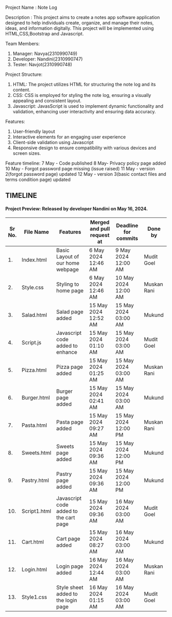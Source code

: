 Project Name : Note Log

Description : This project aims to create a notes app software application designed to help individuals create, organize, and manage their notes, ideas, and information digitally. This project will be implemented using HTML,CSS,Bootstrap and Javascript.

Team Members:

  1. Manager: Navya(2310990749)
  2. Developer: Nandini(2310990747)
  3. Tester: Navjot(2310990748)

Project Structure:

  1. HTML: The project utilizes HTML for structuring the note log and its content.
  2. CSS: CSS is employed for styling the note log, ensuring a visually appealing and consistent layout.
  3. Javascript: JavasScript is used to implement dynamic functionality and validation, enhancing user interactivity and ensuring data accuracy.

Features:

  1. User-friendly layout
  2. Interactive elements for an engaging user experience
  3. Client-side validation using Javascript
  4. Responsive design to ensure compatibility with various devices and screen sizes.

Feature timeline:
7 May - Code published
8 May- Privacy policy page added
10 May - Forgot password page missing (issue raised)
11 May - version 2(forgot password page) updated
12 May - version 3(basic contact files and terms condition page) updated


## TIMELINE

#### Project Preview: Released by developer Nandini on May 16, 2024.

| Sr No. | File Name     | Features                                      | Merged and pull request at | Deadline for commits | Done by      |
|--------|---------------|-----------------------------------------------|----------------------------|----------------------|--------------|
| 1.     | Index.html    | Basic Layout of our home webpage| 6 May 2024 12:46 AM       | 9 May 2024 12:00 AM   | Mudit Goel  |
| 2.     | Style.css    | Styling to home page| 6 May 2024 12:46 AM       | 10 May 2024 12:00 AM   | Muskan Rani  |
| 3.     | Salad.html    | Salad page added | 15 May 2024 12:52 AM      | 15 May 2024 03:00 AM   | Mukund  |
| 4.     | Script.js    | Javascript code added to enhance | 15 May 2024 01:10 AM       | 15 May 2024 03:00 AM   | Mudit Goel  |
| 5.     | Pizza.html    | Pizza page added| 15 May 2024 01:25 AM       | 15 May 2024 03:00 AM   | Muskan Rani  |
| 6.     | Burger.html    | Burger page added| 15 May 2024 02:41 AM       | 15 May 2024 03:00 AM   | Mukund  |
| 7.     | Pasta.html    | Pasta page added| 15 May 2024 09:27 AM       | 15 May 2024 12:00 PM   | Muskan Rani  |
| 8.     | Sweets.html    | Sweets page added| 15 May 2024 09:36 AM       | 15 May 2024 12:00 PM   | Mukund  |
| 9.     | Pastry.html    | Pastry page added| 15 May 2024 09:36 AM       | 15 May 2024 12:00 PM   | Mukund  |
| 10.     | Script1.html    | Javascript code added to  the cart page| 15 May 2024 09:36 AM       | 16 May 2024 03:00 AM   | Mudit Goel  |
| 11.     | Cart.html    | Cart page added| 15 May 2024 08:27 AM       | 16 May 2024 03:00 AM   | Mukund  |
| 12.     | Login.html    | Login page added| 16 May 2024 12:44 AM       | 16 May 2024 03:00 AM   | Muskan Rani  |
| 13.     | Style1.css    | Style sheet added to the login page| 16 May 2024 01:15 AM       | 16 May 2024 03:00 AM   | Mudit Goel  |


